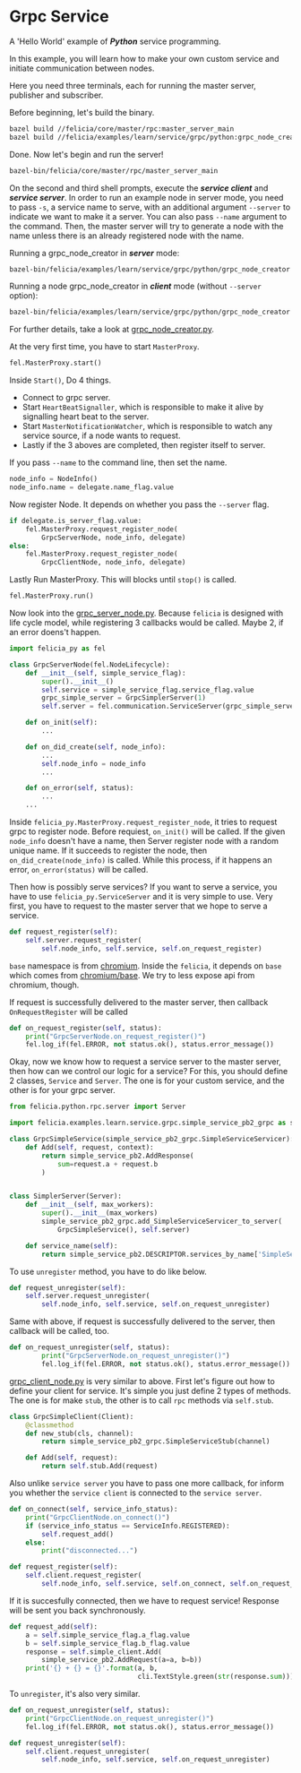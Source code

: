 # Grpc Service

A 'Hello World' example of ***Python*** service programming.

In this example, you will learn how to make your own custom service and initiate communication between nodes.

Here you need three terminals, each for running the master server, publisher and subscriber.

Before beginning, let's build the binary.

```bash
bazel build //felicia/core/master/rpc:master_server_main
bazel build //felicia/examples/learn/service/grpc/python:grpc_node_creator
```

Done. Now let's begin and run the server!

```bash
bazel-bin/felicia/core/master/rpc/master_server_main
```

On the second and third shell prompts, execute the ***service client*** and ***service server***. In order to run an example node in server mode, you need to pass `-s`, a service name to serve, with an additional argument `--server` to indicate we want to make it a server. You can also pass `--name` argument to the command. Then, the master server will try to generate a node with the name unless there is an already registered node with the name.

Running a grpc_node_creator in ***server*** mode:
```bash
bazel-bin/felicia/examples/learn/service/grpc/python/grpc_node_creator -s message --server
```

Running a node grpc_node_creator in ***client*** mode (without `--server` option):
```bash
bazel-bin/felicia/examples/learn/service/grpc/python/grpc_node_creator -s message -a 1 -b 2
```

For further details, take a look at [grpc_node_creator.py](grpc_node_creator.py).

At the very first time, you have to start `MasterProxy`.

```python
fel.MasterProxy.start()
```

Inside `Start()`, Do 4 things.
* Connect to grpc server.
* Start `HeartBeatSignaller`, which is responsible to make it alive by signalling heart beat to the server.
* Start `MasterNotificationWatcher`, which is responsible to watch any service source, if a node wants to request.
* Lastly if the 3 aboves are completed, then register itself to server.

If you pass `--name` to the command line, then set the name.

```python
node_info = NodeInfo()
node_info.name = delegate.name_flag.value
```

Now register Node. It depends on whether you pass the `--server` flag.

```python
if delegate.is_server_flag.value:
    fel.MasterProxy.request_register_node(
        GrpcServerNode, node_info, delegate)
else:
    fel.MasterProxy.request_register_node(
        GrpcClientNode, node_info, delegate)
```

Lastly Run MasterProxy. This will blocks until `stop()` is called.

```python
fel.MasterProxy.run()
```

Now look into the [grpc_server_node.py](grpc_server_node.py). Because `felicia` is designed with life cycle model, while registering 3 callbacks would be called. Maybe 2, if an error doens't happen.

```python
import felicia_py as fel

class GrpcServerNode(fel.NodeLifecycle):
    def __init__(self, simple_service_flag):
        super().__init__()
        self.service = simple_service_flag.service_flag.value
        grpc_simple_server = GrpcSimplerServer(1)
        self.server = fel.communication.ServiceServer(grpc_simple_server)

    def on_init(self):
        ...

    def on_did_create(self, node_info):
        ...
        self.node_info = node_info
        ...

    def on_error(self, status):
        ...
    ...
```

Inside `felicia_py.MasterProxy.request_register_node`, it tries to request grpc to register node.
Before requiest, `on_init()` will be called. If the given `node_info` doesn't have a name, then Server register node with a random unique name. If it succeeds to register the node, then `on_did_create(node_info)` is called. While this process, if it happens an error, `on_error(status)` will be called.


Then how is possibly serve services? If you want to serve a service, you have to use `felicia_py.ServiceServer` and it is very simple to use. Very first, you have to request to the master server that we hope to serve a service.

```python
def request_register(self):
    self.server.request_register(
        self.node_info, self.service, self.on_request_register)
```

`base` namespace is from [chromium](/third_party/chromium). Inside the `felicia`, it depends on `base` which comes from [chromium/base](https://github.com/chromium/chromium/tree/master/base). We try to less expose api from chromium, though.

If request is successfully delivered to the master server, then callback `OnRequestRegister` will be called

```python
def on_request_register(self, status):
    print("GrpcServerNode.on_request_register()")
    fel.log_if(fel.ERROR, not status.ok(), status.error_message())
```

Okay, now we know how to request a service server to the master server, then how can we control our logic for a service? For this, you should define 2 classes, `Service` and `Server`. The one is for your custom service, and the other is for your grpc server.

```python
from felicia.python.rpc.server import Server

import felicia.examples.learn.service.grpc.simple_service_pb2_grpc as simple_service_pb2_grpc

class GrpcSimpleService(simple_service_pb2_grpc.SimpleServiceServicer):
    def Add(self, request, context):
        return simple_service_pb2.AddResponse(
            sum=request.a + request.b
        )


class SimplerServer(Server):
    def __init__(self, max_workers):
        super().__init__(max_workers)
        simple_service_pb2_grpc.add_SimpleServiceServicer_to_server(
            GrpcSimpleService(), self.server)

    def service_name(self):
        return simple_service_pb2.DESCRIPTOR.services_by_name['SimpleService'].full_name
```

To use `unregister` method, you have to do like below.

```python
def request_unregister(self):
    self.server.request_unregister(
        self.node_info, self.service, self.on_request_unregister)
```

Same with above, if request is successfully delivered to the server, then callback
will be called, too.

```python
def on_request_unregister(self, status):
        print("GrpcServerNode.on_request_unregister()")
        fel.log_if(fel.ERROR, not status.ok(), status.error_message())
```

[grpc_client_node.py](grpc_client_node.py) is very similar to above. First let's figure out how to define your client for service. It's simple you just define 2 types of methods. The one is for make `stub`, the other is to call `rpc` methods via `self.stub`.

```python
class GrpcSimpleClient(Client):
    @classmethod
    def new_stub(cls, channel):
        return simple_service_pb2_grpc.SimpleServiceStub(channel)

    def Add(self, request):
        return self.stub.Add(request)
```

Also unlike `service server` you have to pass one more callback, for inform you whether the `service client` is connected to the `service server`.

```python
def on_connect(self, service_info_status):
    print("GrpcClientNode.on_connect()")
    if (service_info_status == ServiceInfo.REGISTERED):
        self.request_add()
    else:
        print("disconnected...")

def request_register(self):
    self.client.request_register(
        self.node_info, self.service, self.on_connect, self.on_request_register)
```

If it is succesfully connected, then we have to request service! Response will be sent you back synchronously.

```python
def request_add(self):
    a = self.simple_service_flag.a_flag.value
    b = self.simple_service_flag.b_flag.value
    response = self.simple_client.Add(
        simple_service_pb2.AddRequest(a=a, b=b))
    print('{} + {} = {}'.format(a, b,
                                cli.TextStyle.green(str(response.sum))))
```

To `unregister`, it's also very similar.

```python
def on_request_unregister(self, status):
    print("GrpcClientNode.on_request_unregister()")
    fel.log_if(fel.ERROR, not status.ok(), status.error_message())

def request_unregister(self):
    self.client.request_unregister(
        self.node_info, self.service, self.on_request_unregister)
```

